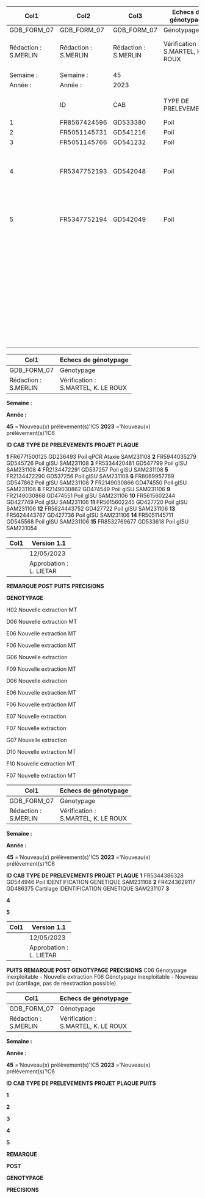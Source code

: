 |Col1|Col2|Col3|Echecs de génotypage|Col5|Col6|Col7|Version 1.1|Col9|
|---|---|---|---|---|---|---|---|---|
|GDB_FORM_07|GDB_FORM_07|GDB_FORM_07|Génotypage|Génotypage|Génotypage|Génotypage|12/05/2023|12/05/2023|
|Rédaction :<br>S.MERLIN|Rédaction :<br>S.MERLIN|Rédaction :<br>S.MERLIN|Vérification :<br>S.MARTEL, K. LE ROUX|Vérification :<br>S.MARTEL, K. LE ROUX|Vérification :<br>S.MARTEL, K. LE ROUX|Vérification :<br>S.MARTEL, K. LE ROUX|Approbation :<br>L. LIETAR|Approbation :<br>L. LIETAR|
||||||||||
|Semaine :|Semaine :|45|||||||
|Année :|Année :|2023|||||||
||||||||||
||ID|CAB|TYPE DE PRELEVEMENTS|PROJET|PLAQUE|PUITS|REMARQUE<br>POST<br>GENOTYPAGE|PRECISIONS|
|1|FR8567424596|GD533380|Poil|gISU|SAM231108|H01|Nouveau pvt|MT|
|2|FR5051145731|GD541216|Poil|gISU|SAM231053|F07|Nouveau pvt|MT|
|3|FR5051145766|GD541232|Poil|gISU|SAM231053|G07|Nouveau pvt|MT|
|4|FR5347752193|GD542048|Poil|gISU|SAM231053|B02|Nouveau pvt|doublon C02, même lot, parents non génotypés -> bloqué|
|5|FR5347752194|GD542049|Poil|gISU|SAM231053|C02|Nouveau pvt|doublon B02, même lot, parents non génotypés -> bloqué|
||||||||||
||||||||||
||||||||||
||||||||||
||||||||||
||||||||||
||||||||||
||||||||||
||||||||||
||||||||||
||||||||||
||||||||||
||||||||||
||||||||||
||||||||||
||||||||||
||||||||||
||||||||||
||||||||||
||||||||||
||||||||||
||||||||||
||||||||||
||||||||||
||||||||||
||||||||||
||||||||||
||||||||||
||||||||||
||||||||||
||||||||||
||||||||||
||||||||||
||||||||||
||||||||||
||||||||||
||||||||||
||||||||||
||||||||||
||||||||||
||||||||||
|||||||||1/1|

|Col1|Echecs de génotypage|
|---|---|
|GDB_FORM_07|Génotypage|
|Rédaction :<br>S.MERLIN|Vérification :<br>S.MARTEL, K. LE ROUX|


**Semaine :**

**Année :**


**45** ='Nouveau(x) prélèvement(s)'!C5
**2023** ='Nouveau(x) prélèvement(s)'!C6


**ID** **CAB** **TYPE DE PRELEVEMENTS** **PROJET** **PLAQUE**

**1** FR6771500125 GD236493 Poil qPCR Ataxie SAM231108
**2** FR5944035279 GD545726 Poil gISU SAM231108
**3** FR5334420481 GD547799 Poil gISU SAM231108
**4** FR2134472291 GD537257 Poil gISU SAM231108
**5** FR2134472290 GD537256 Poil gISU SAM231108
**6** FR8069957769 GD547862 Poil gISU SAM231108
**7** FR2149030866 GD474550 Poil gISU SAM231106
**8** FR2149030862 GD474549 Poil gISU SAM231106
**9** FR2149030868 GD474551 Poil gISU SAM231106
**10** FR5615602244 GD427749 Poil gISU SAM231106
**11** FR5615602245 GD427720 Poil gISU SAM231106
**12** FR5624443752 GD427722 Poil gISU SAM231106
**13** FR5624443767 GD427736 Poil gISU SAM231106
**14** FR5051145711 GD545568 Poil gISU SAM231106
**15** FR8532769677 GD533618 Poil gISU SAM231054

|Col1|Version 1.1|
|---|---|
||12/05/2023|
||Approbation :<br>L. LIETAR|


**REMARQUE POST**
**PUITS** **PRECISIONS**

**GENOTYPAGE**

H02 Nouvelle extraction MT

D06 Nouvelle extraction MT

E06 Nouvelle extraction MT

F06 Nouvelle extraction MT

G06 Nouvelle extraction

F09 Nouvelle extraction MT

D06 Nouvelle extraction

E06 Nouvelle extraction MT

F06 Nouvelle extraction MT

E07 Nouvelle extraction

F07 Nouvelle extraction

G07 Nouvelle extraction

D10 Nouvelle extraction MT

F10 Nouvelle extraction MT

F07 Nouvelle extraction MT

|Col1|Echecs de génotypage|
|---|---|
|GDB_FORM_07|Génotypage|
|Rédaction :<br>S.MERLIN|Vérification :<br>S.MARTEL, K. LE ROUX|


**Semaine :**

**Année :**


**45** ='Nouveau(x) prélèvement(s)'!C5
**2023** ='Nouveau(x) prélèvement(s)'!C6


**ID** **CAB** **TYPE DE PRELEVEMENTS** **PROJET** **PLAQUE**
**1** FR5344386328 GD544946 Poil IDENTIFICATION GENETIQUE SAM231108
**2** FR4243629117 GD486375 Cartilage IDENTIFICATION GENETIQUE SAM231107
**3**

**4**

**5**

|Col1|Version 1.1|
|---|---|
||12/05/2023|
||Approbation :<br>L. LIETAR|


**PUITS** **REMARQUE POST GENOTYPAGE** **PRECISIONS**
C06 Génotypage inexploitable - Nouvelle extraction
F06 Génotypage inexploitable - Nouveau pvt (cartilage, pas de réextraction possible)

|Col1|Echecs de génotypage|
|---|---|
|GDB_FORM_07|Génotypage|
|Rédaction :<br>S.MERLIN|Vérification :<br>S.MARTEL, K. LE ROUX|


**Semaine :**

**Année :**


**45** ='Nouveau(x) prélèvement(s)'!C5
**2023** ='Nouveau(x) prélèvement(s)'!C6


**ID** **CAB** **TYPE DE PRELEVEMENTS** **PROJET** **PLAQUE** **PUITS**


**1**

**2**

**3**

**4**

**5**

**REMARQUE**


**POST**

**GENOTYPAGE**


**PRECISIONS**

